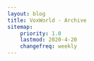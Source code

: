 ```yaml
---
layout: blog
title: VoxWorld - Archive
sitemap:
    priority: 1.0
    lastmod: 2020-4-20
    changefreq: weekly
---
```

